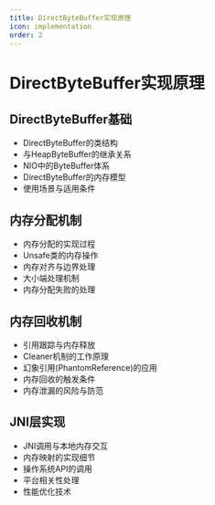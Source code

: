 ```yaml
---
title: DirectByteBuffer实现原理
icon: implementation
order: 2
---
```


# DirectByteBuffer实现原理

## DirectByteBuffer基础

- DirectByteBuffer的类结构
- 与HeapByteBuffer的继承关系
- NIO中的ByteBuffer体系
- DirectByteBuffer的内存模型
- 使用场景与适用条件

## 内存分配机制

- 内存分配的实现过程
- Unsafe类的内存操作
- 内存对齐与边界处理
- 大小端处理机制
- 内存分配失败的处理

## 内存回收机制

- 引用跟踪与内存释放
- Cleaner机制的工作原理
- 幻象引用(PhantomReference)的应用
- 内存回收的触发条件
- 内存泄漏的风险与防范

## JNI层实现

- JNI调用与本地内存交互
- 内存映射的实现细节
- 操作系统API的调用
- 平台相关性处理
- 性能优化技术
